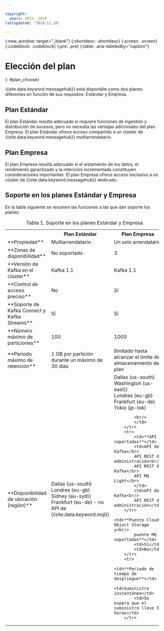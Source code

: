 ```yaml
---

copyright:
  years: 2015, 2018
lastupdated: "2018-11-28"

---
```


{:new_window: target="_blank"}
{:shortdesc: .shortdesc}
{:screen: .screen}
{:codeblock: .codeblock}
{:pre: .pre}
{:table: .aria-labeledby="caption"}

# Elección del plan 
{: #plan_choose}

{{site.data.keyword.messagehub}} está disponible como dos planes diferentes en función de sus requisitos: Estándar y Empresa.

## Plan Estándar

El plan Estándar resulta adecuado si requiere funciones de ingestión y distribución de sucesos, pero no necesita las ventajas adicionales del plan Empresa. El plan Estándar ofrece acceso compartido a un clúster de {{site.data.keyword.messagehub}} multiarrendatario.

## Plan Empresa 

El plan Empresa resulta adecuado si el aislamiento de los datos, el rendimiento garantizado y la retención incrementada constituyen consideraciones importantes. El plan Empresa ofrece acceso exclusivo a un clúster de {{site.data.keyword.messagehub}} dedicado.

## Soporte en los planes Estándar y Empresa

En la tabla siguiente se resumen las funciones a las que dan soporte los planes:

<table>
    <caption>Tabla 1. Soporte en los planes Estándar y Empresa</caption>
      <tr>
	        <th></th>
		    <th>Plan Estándar</th>
		    <th>Plan Empresa</th>
        </tr>
		<tr>
			<td>**Propiedad**</td>
			<td>Multiarrendatario </td>
			<td>Un solo arrendatario</td>
		</tr>
        <tr>
			<td>**Zonas de disponibilidad**</td>
			<td>No soportado</td>
			<td>3</td>
		</tr>
	  		<tr>
			<td>**Versión de Kafka en el clúster**</td>
			<td>Kafka 1.1</td>
			<td>Kafka 1.1</td>
		</tr>
		<tr>
			<td>**Control de acceso preciso**</td>
			<td>No</td>
			<td>Sí</td>
		</tr>
		<tr>
			<td>**Soporte de Kafka Connect y Kafka Streams**</td>
			<td>Sí</td>
			<td>Sí</td>
		</tr>
		<tr>
			<td>**Número máximo de particiones**</td>
			<td>100</td>
			<td>1000</td>
		</tr>
		<tr>
			<td>**Periodo máximo de retención**</td>
			<td>1 GB por partición durante un máximo de 30 días </td>
			<td>Ilimitado hasta alcanzar el límite de almacenamiento del plan </td>
		</tr>
		<tr>
			<td>**Disponibilidad de ubicación (región)**</td>
			<td>Dallas (us-south)</br>
			Londres (eu-gb)</br>
			Sídney (au-syd))</br>
			Frankfurt (eu-de) - no API de {{site.data.keyword.mql}} </td>
			<td>Dallas (us-south)</br>
			Washington (us-east))<br/>
			Londres (eu-gb)<br/>
			Frankfurt (eu-de)<br/>
			Tokio (jp-tok)<br/>

			<br/>
			</td>
		</tr>
		<tr>
     	    <td>**API soportadas**</td>
			<td>API de Kafka</br>
			API REST de administración<br/>
			API REST de Kafka</br>
			API MQ Light</br>
		    </td>
			<td>API de Kafka<br/>
			API REST de administración</td>
		</tr>
			<td>**Puente Cloud Object Storage y<br/>
			puente MQ soportados**</td>
			<td>Sí</td>
			<td>No</td>
		</tr>
		<tr>
			<td>**Periodo de tiempo de despliegue**</td>
			<td>Suministro instantáneo</td>
			<td>Se espera que el suministro lleve 3 horas</td>
		</tr>

</table>


<!--
## {{site.data.keyword.Bluemix_notm}} Public environment
{: notoc}

{{site.data.keyword.Bluemix_notm}} Public provides an
economical public cloud service where you pay for what you use and share infrastructure with
others.

In {{site.data.keyword.Bluemix_notm}} Public, the cost of
{{site.data.keyword.messagehub}} is determined by two factors: the
number of partitions that you use and the number of messages that you send and receive. There is no
charge for message data while it is retained on the topics, but the data that each partition retains
is capped at 1 GB.

For more information, see [{{site.data.keyword.Bluemix_notm}} Public ![External link icon](../../icons/launch-glyph.svg "External link icon")](https://www.ibm.com/cloud-computing/bluemix/public){:new_window}.
-->

